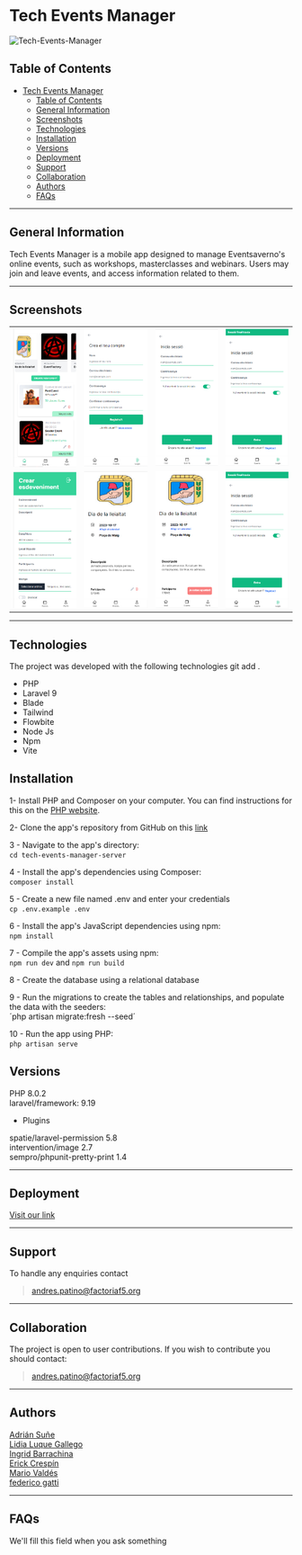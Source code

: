 # Tech Events Manager
![Tech-Events-Manager](public\storage\images\events\placeholder.jpg)


## Table of Contents
- [Tech Events Manager](#tech-events-manager)
  - [Table of Contents](#table-of-contents)
  - [General Information](#general-information)
  - [Screenshots](#screenshots)
  - [Technologies](#technologies)
  - [Installation](#installation)
  - [Versions](#versions)
  - [Deployment](#deployment)
  - [Support](#support)
  - [Collaboration](#collaboration)
  - [Authors](#authors)
  - [FAQs](#faqs)
***
## General Information
Tech Events Manager is a mobile app designed to manage Eventsaverno's online events, such as workshops, masterclasses and webinars.
Users may join and leave events, and access information related to them.

 

***

## Screenshots

<table>
<tr>
<td><img src="./storage/images/screenshot001.png"></td>
<td><img src="./storage/images/screenshot004.png"></td>
<td><img src="./storage/images/screenshot003.png"></td>
<td><img src="./storage/images/screenshot007.png"></td>
</tr>
<tr>
<td><img src="./storage/images/screenshot002.png"></td>
<td><img src="./storage/images/screenshot005.png"></td>
<td><img src="./storage/images/screenshot006.png"></td>
<td><img src="./storage/images/screenshot007.png"></td>
</tr>
</table>

***

## Technologies
The project was developed with the following technologies
git add .
* PHP
* Laravel 9
* Blade
* Tailwind
* Flowbite
* Node Js
* Npm
* Vite


## Installation

1- Install PHP and Composer on your computer. You can find instructions for this on the [PHP website](https://www.php.net/).

2- Clone the app's repository from GitHub on this [link](https://github.com/adriansunye/tech-events-manager-server.git)

3 - Navigate to the app's directory:<br/>
`cd tech-events-manager-server`

4 - Install the app's dependencies using Composer: <br/>
`composer install`

5 - Create a new file named .env and enter your credentials<br/>
`cp .env.example .env`

6 - Install the app's JavaScript dependencies using npm:<br/>
`npm install`

7 - Compile the app's assets using npm:<br/>
`npm run dev` and `npm run build`

8 - Create the database using a relational database<br/>

9 - Run the migrations to create the tables and relationships, and populate the data with the seeders:<br/>
´php artisan migrate:fresh --seed´

10 - Run the app using PHP:<br/>
`php artisan serve`



## Versions

PHP 8.0.2<br>
laravel/framework: 9.19

* Plugins

spatie/laravel-permission 5.8<br>
intervention/image 2.7<br>
sempro/phpunit-pretty-print 1.4



***
## Deployment

  
[Visit our link](https://)


***


## Support

To handle any enquiries contact
>andres.patino@factoriaf5.org

***


## Collaboration
The project is open to user contributions. If you wish to contribute you should contact:

> andres.patino@factoriaf5.org
***
## Authors

[Adrián Suñe](https://https://github.com/adriansunye)  
[Lidia Luque Gallego](https://github.com/LidiaLG)   
[Ingrid Barrachina](https://github.com/IngridB-afk)  
[Erick Crespín](https://github.com/ecp12)  
[Mario Valdés](https://github.com/Mariovalcen)   
[federico gatti](https://github.com/fcegatti)



***
## FAQs

We'll fill this field when you ask something

